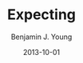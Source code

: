 ---
date: 2013-10-01
title: Expecting
subtitle: 
description: The previously suppressed memory of when I found out Andrea was expecting, showing the stark difference of excitement for my future daughter.
author: Benjamin J. Young
---